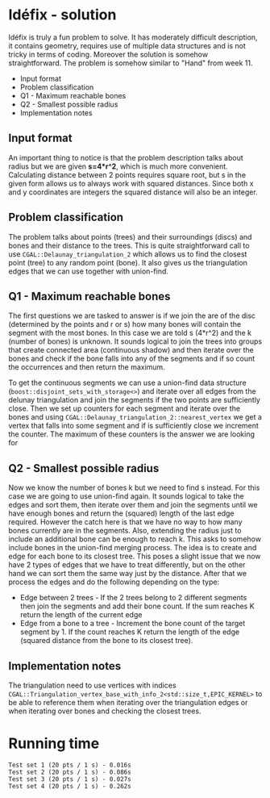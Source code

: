 # Idéfix - solution
Idéfix is truly a fun problem to solve. It has moderately difficult description, it contains geometry, requires use of multiple data structures and is not tricky in terms of coding. Moreover the solution is somehow straightforward. The problem is somehow similar to "Hand" from week 11.
- Input format
- Problem classification
- Q1 - Maximum reachable bones
- Q2 - Smallest possible radius
- Implementation notes

## Input format
An important thing to notice is that the problem description talks about radius but we are given **s=4\*r^2**, which is much more convenient. Calculating distance between 2 points requires square root, but s in the given form allows us to always work with squared distances. Since both x and y coordinates are integers the squared distance will also be an integer.

## Problem classification
The problem talks about points (trees) and their surroundings (discs) and bones and their distance to the trees. This is quite straightforward call to use `CGAL::Delaunay_triangulation_2` which allows us to find the closest point (tree) to any random point (bone). It also gives us the triangulation edges that we can use together with union-find.

## Q1 - Maximum reachable bones
The first questions we are tasked to answer is if we join the are of the disc (determined by the points and r or s) how many bones will contain the segment with the most bones. In this case we are told s (4\*r^2) and the k (number of bones) is unknown. It sounds logical to join the trees into groups that create connected area (continuous shadow) and then iterate over the bones and check if the bone falls into any of the segments and if so count the occurrences and then return the maximum.

To get the continuous segments we can use a union-find data structure (`boost::disjoint_sets_with_storage<>`) and iterate over all edges from the delunay triangulation and join the segments if the two points are sufficiently close. Then we set up counters for each segment and iterate over the bones and using `CGAL::Delaunay_triangulation_2::nearest_vertex` we get a vertex that falls into some segment and if is sufficiently close we increment the counter. The maximum of these counters is the answer we are looking for

## Q2 - Smallest possible radius
Now we know the number of bones k but we need to find s instead. For this case we are going to use union-find again. It sounds logical to take the edges and sort them, then iterate over them and join the segments until we have enough bones and return the (squared) length of the last edge required. However the catch here is that we have no way to how many bones currently are in the segments. Also, extending the radius just to include an additional bone can be enough to reach k. This asks to somehow include bones in the union-find merging process. The idea is to create and edge for each bone to its closest tree. This poses a slight issue that we now have 2 types of edges that we have to treat differently, but on the other hand we can sort them the same way just by the distance. After that we process the edges and do the following depending on the type:
- Edge between 2 trees - If the 2 trees belong to 2 different segments then join the segments and add their bone count. If the sum reaches K return the length of the current edge
- Edge from a bone to a tree - Increment the bone count of the target segment by 1. If the count reaches K return the length of the edge (squared distance from the bone to its closest tree).

## Implementation notes
The triangulation need to use vertices with indices  `CGAL::Triangulation_vertex_base_with_info_2<std::size_t,EPIC_KERNEL>` to be able to reference them when iterating over the triangulation edges or when iterating over bones and checking the closest trees.

# Running time
    Test set 1 (20 pts / 1 s) - 0.016s
    Test set 2 (20 pts / 1 s) - 0.086s
    Test set 3 (20 pts / 1 s) - 0.027s
    Test set 4 (20 pts / 1 s) - 0.262s
